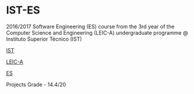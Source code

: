 # IST-ES

2016/2017 Software Engineering (ES) course from the 3rd year of the Computer Science and Engineering (LEIC-A) undergraduate programme @ Instituto Superior Técnico (IST)

[IST](https://tecnico.ulisboa.pt/en/)

[LEIC-A](https://fenix.tecnico.ulisboa.pt/cursos/leic-a)

[ES](https://fenix.tecnico.ulisboa.pt/disciplinas/ESof9645111326/2016-2017/2-semestre)

Projects Grade - 14.4/20
